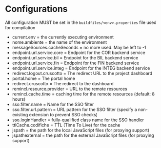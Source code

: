 # Configurations
All configuration MUST be set in the `buildfiles/<env>.properties` file used for compilation

- current.env = the currently executing environment
- nome.ambiente = the name of the environment
- messageSources.cacheSeconds = no more used. May be left to -1
- endpoint.url.service.core = Endpoint for the COR backend service
- endpoint.url.service.bil = Endpoint for the BIL backend service
- endpoint.url.service.fin = Endpoint for the FIN backend service
- endpoint.url.service.integ = Endpoint for the INTEG backend service
- redirect.logout.cruscotto = The redirect URL to the project dashboard
- portal.home = The portal home
- redirect.cruscotto = The redirect to the dashboard
- remincl.resource.provider = URL to the remote resources
- remincl.cache.time = caching time for the remote resources (default: 8 hours)
- sso.filter.name = Name for the SSO filter
- sso.filter.url.pattern = URL pattern for the SSO filter
    (specify a non-existing extension to prevent SSO checks)
- sso.loginHandler = fully-qualified class name for the SSO handler
- ttlCache.codifiche = TTL (Time To Live) for the cache
- jspath = the path for the local JavaScript files (for proxying support)
- jspathexternal = the path for the external JavaScript files (for proxying support)
